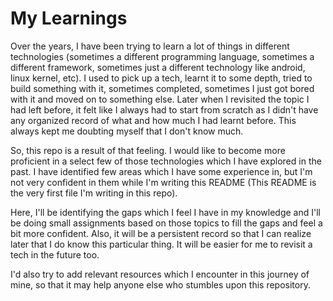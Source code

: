 # My Learnings

Over the years, I have been trying to learn a lot of things in different technologies (sometimes a different programming language, sometimes a different framework, sometimes just a different technology like android, linux kernel, etc). I used to pick up a tech, learnt it to some depth, tried to build something with it, sometimes completed, sometimes I just got bored with it and moved on to something else. Later when I revisited the topic I had left before, it felt like I always had to start from scratch as I didn't have any organized record of what and how much I had learnt before. This always kept me doubting myself that I don't know much.

So, this repo is a result of that feeling. I would like to become more proficient in a select few of those technologies which I have explored in the past. I have identified few areas which I have some experience in, but I'm not very confident in them while I'm writing this README (This README is the very first file I'm writing in this repo).

Here, I'll be identifying the gaps which I feel I have in my knowledge and I'll be doing small assignments based on those topics to fill the gaps and feel a bit more confident. Also, it will be a persistent record so that I can realize later that I do know this particular thing. It will be easier for me to revisit a tech in the future too.

I'd also try to add relevant resources which I encounter in this journey of mine, so that it may help anyone else who stumbles upon this repository.